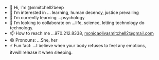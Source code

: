 - 👋 Hi, I’m @mmitchell2beep
- 👀 I’m interested in ... learning, human decency, justice prevailing
- 🌱 I’m currently learning ...psychology
- 💞️ I’m looking to collaborate on ...life, science, letting technology do technology.
- 📫 How to reach me ...970.212.8338, monicaolivasmitchell2@gmail.com
- 😄 Pronouns: ...She, her 
- ⚡ Fun fact: ...I believe when your body refuses to feel any emotions, itvwill release it when sleeping.

<!---
mmitchell2beep/mmitchell2beep is a ✨ special ✨ repository because its `README.md` (this file) appears on your GitHub profile.
You can click the Preview link to take a look at your changes.
--->

